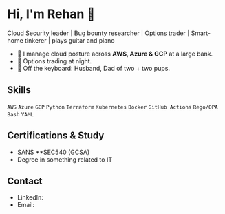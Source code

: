 # Hi, I'm Rehan 👋

Cloud Security leader | Bug bounty researcher | Options trader | Smart-home tinkerer | plays guitar and piano

- 🏦 I manage cloud posture across **AWS, Azure & GCP** at a large bank.
- 🎯 Options trading at night.
- 🐶 Off the keyboard: Husband, Dad of two + two pups.

## Skills
`AWS` `Azure` `GCP` `Python` `Terraform` `Kubernetes` `Docker` `GitHub Actions` `Rego/OPA` `Bash` `YAML`

## Certifications & Study
- SANS **SEC540 (GCSA)
- Degree in something related to IT

## Contact
- LinkedIn: <add link>
- Email: <add address>
